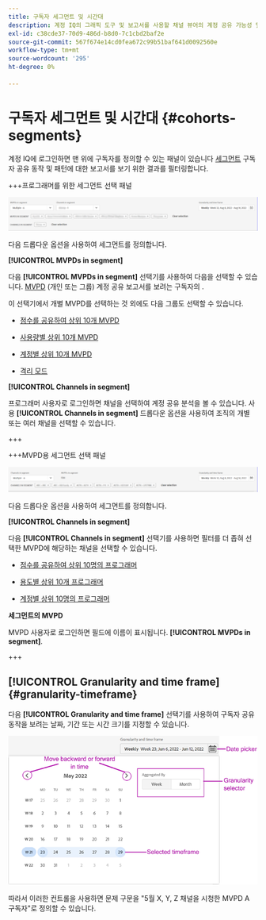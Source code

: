 ```yaml
---
title: 구독자 세그먼트 및 시간대
description: 계정 IQ의 그래픽 도구 및 보고서를 사용할 채널 뷰어의 계정 공유 가능성 및 패턴을 측정하려면 집단을 정의하거나 구독자 세그먼트를 선택하십시오.
exl-id: c38cde37-70d9-486d-b8d0-7c1cbd2baf2e
source-git-commit: 567f674e14cd0fea672c99b51baf641d0092560e
workflow-type: tm+mt
source-wordcount: '295'
ht-degree: 0%

---
```



# 구독자 세그먼트 및 시간대 {#cohorts-segments}

계정 IQ에 로그인하면 맨 위에 구독자를 정의할 수 있는 패널이 있습니다 [세그먼트](/help/accountiq/product-concepts.md#segment-segmet-def) 구독자 공유 동작 및 패턴에 대한 보고서를 보기 위한 결과를 필터링합니다.

<!--![](assets/segment-timeframe-panel.png)-->

+++프로그래머를 위한 세그먼트 선택 패널

![](assets/segment-panel-programmer.png)

<!--![](assets/filter-panel.png)-->

다음 드롭다운 옵션을 사용하여 세그먼트를 정의합니다.

**[!UICONTROL MVPDs in segment]**

다음 **[!UICONTROL MVPDs in segment]** 선택기를 사용하여 다음을 선택할 수 있습니다. [MVPD](/help/accountiq/product-concepts.md#mvpd-def) (개인 또는 그룹) 계정 공유 보고서를 보려는 구독자의 .

이 선택기에서 개별 MVPD를 선택하는 것 외에도 다음 그룹도 선택할 수 있습니다.

* [점수를 공유하여 상위 10개 MVPD](/help/accountiq/product-concepts.md#top-mvpds-def)

* [사용량별 상위 10개 MVPD](/help/accountiq/product-concepts.md#top-mvpds-def)

* [계정별 상위 10개 MVPD](/help/accountiq/product-concepts.md#top-mvpds-def)

* [격리 모드](/help/accountiq/isolation-mode.md)

**[!UICONTROL Channels in segment]**

프로그래머 사용자로 로그인하면 채널을 선택하여 계정 공유 분석을 볼 수 있습니다. 사용 **[!UICONTROL Channels in segment]** 드롭다운 옵션을 사용하여 조직의 개별 또는 여러 채널을 선택할 수 있습니다.

+++

+++MVPD용 세그먼트 선택 패널

![](assets/segment-panel-mvpd.png)

다음 드롭다운 옵션을 사용하여 세그먼트를 정의합니다.

**[!UICONTROL Channels in segment]**

다음 **[!UICONTROL Channels in segment]** 선택기를 사용하면 필터를 더 좁혀 선택한 MVPD에 해당하는 채널을 선택할 수 있습니다.

* [점수를 공유하여 상위 10명의 프로그래머](/help/accountiq/product-concepts.md#top-mvpds-def)

* [용도별 상위 10개 프로그래머](/help/accountiq/product-concepts.md#top-mvpds-def)

* [계정별 상위 10명의 프로그래머](/help/accountiq/product-concepts.md#top-mvpds-def)

**세그먼트의 MVPD**

MVPD 사용자로 로그인하면 필드에 이름이 표시됩니다. **[!UICONTROL MVPDs in segment]**.

+++




<!--For example, you can define your segment as the "subscribers of the MVPD A that watched the channels X, Y, and Z".-->



## [!UICONTROL Granularity and time frame] {#granularity-timeframe}

다음 **[!UICONTROL Granularity and time frame]** 선택기를 사용하여 구독자 공유 동작을 보려는 날짜, 기간 또는 시간 크기를 지정할 수 있습니다.

![[!UICONTROL Granularity and timeframe]](assets/granularity-timeframe-weekwise.png)

따라서 이러한 컨트롤을 사용하면 문제 구문을 &quot;5월 X, Y, Z 채널을 시청한 MVPD A 구독자&quot;로 정의할 수 있습니다.

